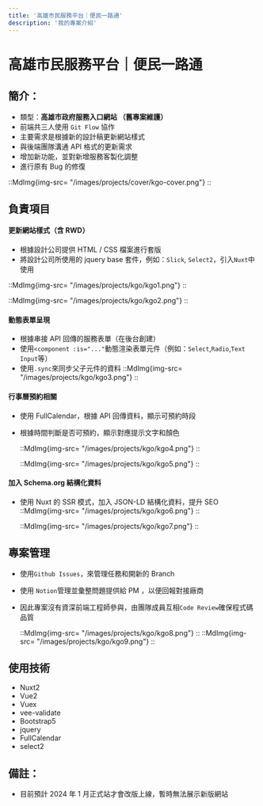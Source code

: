 ```yaml
---
title: '高雄市民服務平台｜便民一路通'
description: '我的專案介紹'
---
```


# 高雄市民服務平台｜便民一路通

## 簡介：

- 類型：**高雄市政府服務入口網站 （舊專案維護）**
- 前端共三人使用 `Git Flow` 協作
- 主要需求是根據新的設計稿更新網站樣式
- 與後端團隊溝通 API 格式的更新需求
- 增加新功能，並對新增服務客製化調整
- 進行原有 Bug 的修復

::MdImg{img-src= "/images/projects/cover/kgo-cover.png"}
::

## 負責項目

#### 更新網站樣式（含 RWD）

- 根據設計公司提供 HTML / CSS 檔案進行套版
- 將設計公司所使用的 jquery base 套件，例如：`Slick`, `Select2`，引入`Nuxt`中使用

::MdImg{img-src= "/images/projects/kgo/kgo1.png"}
::

::MdImg{img-src= "/images/projects/kgo/kgo2.png"}
::

#### 動態表單呈現

- 根據串接 API 回傳的服務表單（在後台創建）
- 使用`<component :is="..."`動態渲染表單元件（例如：`Select`,`Radio`,`Text Input`等）
- 使用`.sync`來同步父子元件的資料
  ::MdImg{img-src= "/images/projects/kgo/kgo3.png"}
  ::

#### 行事曆預約相關

- 使用 FullCalendar，根據 API 回傳資料，顯示可預約時段
- 根據時間判斷是否可預約，顯示對應提示文字和顏色

  ::MdImg{img-src= "/images/projects/kgo/kgo4.png"}
  ::

  ::MdImg{img-src= "/images/projects/kgo/kgo5.png"}
  ::

#### 加入 Schema.org 結構化資料

- 使用 Nuxt 的 SSR 模式，加入 JSON-LD 結構化資料，提升 SEO
  ::MdImg{img-src= "/images/projects/kgo/kgo6.png"}
  ::

  ::MdImg{img-src= "/images/projects/kgo/kgo7.png"}
  ::

## 專案管理

- 使用`Github Issues`，來管理任務和開新的 Branch
- 使用 `Notion`管理並彙整問題提供給 PM ，以便回報對接廠商
- 因此專案沒有資深前端工程師參與，由團隊成員互相`Code Review`確保程式碼品質

  ::MdImg{img-src= "/images/projects/kgo/kgo8.png"}
  ::
  ::MdImg{img-src= "/images/projects/kgo/kgo9.png"}
  ::

## 使用技術

- Nuxt2
- Vue2
- Vuex
- vee-validate
- Bootstrap5
- jquery
- FullCalendar
- select2

## 備註：

- 目前預計 2024 年 1 月正式站才會改版上線，暫時無法展示新版網站
